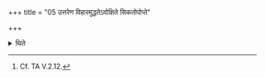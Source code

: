 +++
title = "05 उत्तरेण विहारमुद्धतेऽवोक्षिते सिकतोपोप्ते"

+++

<details><summary>थिते</summary>

5. To the north of the sacrificial ground on a place which nas been dug up (and) on which (water) has been sprinkled, on which sand has been strewn, and which has been enclosed,[^2] they put (the materials down).  

[^1]: Cf. ŚB XIV.1.2.15.  

[^2]: Cf. TA V.2.12.  
</details>
